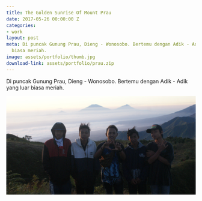 ```yaml
---
title: The Golden Sunrise Of Mount Prau
date: 2017-05-26 00:00:00 Z
categories:
- work
layout: post
meta: Di puncak Gunung Prau, Dieng - Wonosobo. Bertemu dengan Adik - Adik yang luar
  biasa meriah.
image: assets/portfolio/thumb.jpg
download-link: assets/portfolio/prau.zip
---
```


Di puncak Gunung Prau, Dieng - Wonosobo. Bertemu dengan Adik - Adik yang luar biasa meriah.

![Sizhe](../../assets/portfolio/thumb.jpg)